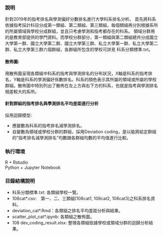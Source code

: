 ### 說明
針對2019年的指考排名與學測偏好分數排名進行大學科系排名分析。
首先將科系依據指考採計科目分成第一類組、第二類組、第三類組，每個類組再分別根據系所的所屬領域與學校分成群組，並且只考慮學測和指考都存在的科系。
領域分群用的是教育部提供的學門資料。而學校分群部分，第一類組與第二類組總共分成國立大學第一群、國立大學第二群、國立大學第三群、私立大學第一群、私立大學第二群、私立大學第三群六個群組，各群組所包含的學校可詳見 科系分類標準.txt。

#### 散佈圖:
用散佈圖呈現各類組中科系的指考與學測排名的分布狀況，X軸是科系的指考排名，Y軸是科系的學測偏好係數排名。科系的顏色表示其所屬的領域或所屬的學校群組。散佈圖中特別列出了散佈在左上方與右下方的科系，也就是指考與學測排名相差較大的系所。

#### 針對群組的指考排名與學測排名平均差距進行分析
採用迴歸模型: 
* 應變數為科系的指考排名減學測排名。
* 自變數為領域或學校分群的群組，採用Deviation coding，是以能將給定群組的”指考排名減學測排名”均數跟各群組均數的平均值進行比較。


### 執行環境
R + Rstudio            
Python + Jupyter Notebook

### 目錄結構說明
* 科系分類標準.txt: 各類組學校一覽。
* 108cat*.csv:　第一、二、三類組(108cat1, 108cat2, 108cat3)之科系排名資料。
* deviation_cat*.Rmd：各類組之排名平均差距分析與結果。
* scatter_plot_cat*.ipynb: 各類組之散佈圖。
* 108 dev_coding_result.xlsx: 整理各類組依據學校或領域分群的迴歸分析結果。